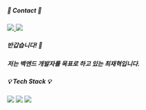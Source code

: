##### :email: Contact :email:
<a href="https://easyhomputer.tistory.com">
  <img src="https://img.shields.io/badge/Tistory-000000?style=for-the-badge&logo=Tistory&logoColor=white"> 
</a>
<a href="mailto:wogur3562@naver.com">
  <img src="https://img.shields.io/badge/Gmail-EA4335?style=for-the-badge&logo=Gmail&logoColor=white"> 
</a>

##### 반갑습니다! :raising_hand: 
##### 저는 백엔드 개발자를 목표로 하고 있는 최재혁입니다.

##### :bulb: Tech Stack :bulb:
<a> 
  <img src="https://img.shields.io/badge/java-007396?style=for-the-badge&logo=OpenJDK&logoColor=white"> 
  <img src="https://img.shields.io/badge/springboot-6DB33F?style=for-the-badge&logo=springboot&logoColor=white">
  <img src="https://img.shields.io/badge/MariaDB-003545?style=for-the-badge&logo=mariadb&logoColor=white">
</a>

